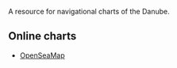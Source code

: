 A resource for navigational charts of the Danube.

Online charts
-----------------
- [OpenSeaMap](http://www.openseamap.org/)
